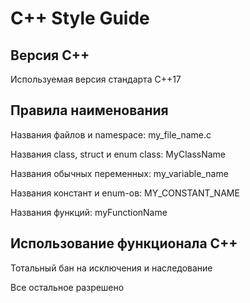 # C++ Style Guide
## Версия C++
Используемая версия стандарта C++17
## Правила наименования
Названия файлов и namespace: my_file_name.c

Названия class, struct и enum class: MyClassName

Названия обычных переменных: my_variable_name

Названия констант и enum-ов: MY_CONSTANT_NAME

Названия функций: myFunctionName
## Использование функционала C++
Тотальный бан на исключения и наследование

Все остальное разрешено
